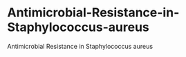 # Antimicrobial-Resistance-in-Staphylococcus-aureus
Antimicrobial Resistance in Staphylococcus aureus

